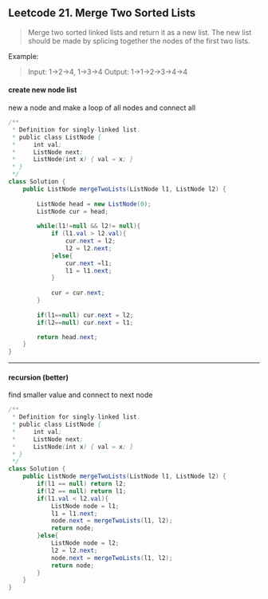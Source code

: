 ## Leetcode 21. Merge Two Sorted Lists

> Merge two sorted linked lists and return it as a new list. The new list should be made by splicing together the nodes of the first two lists.

Example:
> Input: 1->2->4, 1->3->4
> Output: 1->1->2->3->4->4

#### create new node list
 new a node and make a loop of all nodes and connect all

```java
/**
 * Definition for singly-linked list.
 * public class ListNode {
 *     int val;
 *     ListNode next;
 *     ListNode(int x) { val = x; }
 * }
 */
class Solution {
    public ListNode mergeTwoLists(ListNode l1, ListNode l2) {
        
        ListNode head = new ListNode(0);
        ListNode cur = head;
        
        while(l1!=null && l2!= null){
            if (l1.val > l2.val){
                cur.next = l2;
                l2 = l2.next;
            }else{
                cur.next =l1;
                l1 = l1.next;
            }
            
            cur = cur.next;
        }
        
        if(l1==null) cur.next = l2;
        if(l2==null) cur.next = l1;

        return head.next;
    }
}
```

********

#### recursion (better)
find smaller value and connect to next node


```java
/**
 * Definition for singly-linked list.
 * public class ListNode {
 *     int val;
 *     ListNode next;
 *     ListNode(int x) { val = x; }
 * }
 */
class Solution {
    public ListNode mergeTwoLists(ListNode l1, ListNode l2) {
        if(l1 == null) return l2;
        if(l2 == null) return l1;  
        if(l1.val < l2.val){
            ListNode node = l1;
            l1 = l1.next;
            node.next = mergeTwoLists(l1, l2);
            return node;
        }else{
            ListNode node = l2;
            l2 = l2.next;
            node.next = mergeTwoLists(l1, l2);
            return node;
        }
    }
}
```
